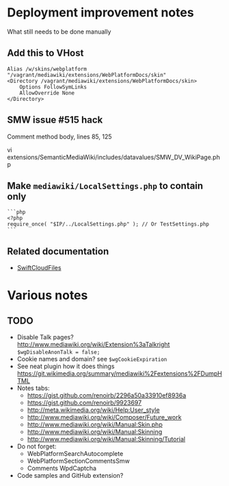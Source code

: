 # Deployment improvement notes

What still needs to be done manually

## Add this to VHost

    Alias /w/skins/webplatform "/vagrant/mediawiki/extensions/WebPlatformDocs/skin"
    <Directory /vagrant/mediawiki/extensions/WebPlatformDocs/skin>
        Options FollowSymLinks
        AllowOverride None
    </Directory>

## SMW issue #515 hack

Comment method body, lines 85, 125

   vi extensions/SemanticMediaWiki/includes/datavalues/SMW_DV_WikiPage.php


## Make `mediawiki/LocalSettings.php` to contain only

    ```php
    <?php
    require_once( "$IP/../LocalSettings.php" ); // Or TestSettings.php
    ```

## Related documentation

* [SwiftCloudFiles](http://www.mediawiki.org/wiki/Extension:SwiftCloudFiles)

# Various notes


## TODO

* Disable Talk pages? http://www.mediawiki.org/wiki/Extension%3aTalkright `$wgDisableAnonTalk = false;`
* Cookie names and domain? see `$wgCookieExpiration`
* See neat plugin how it does things https://git.wikimedia.org/summary/mediawiki%2Fextensions%2FDumpHTML
* Notes tabs:
  * https://gist.github.com/renoirb/2296a50a33910ef8936a
  * https://gist.github.com/renoirb/9923697
  * http://meta.wikimedia.org/wiki/Help:User_style
  * http://www.mediawiki.org/wiki/Composer/Future_work
  * http://www.mediawiki.org/wiki/Manual:Skin.php
  * http://www.mediawiki.org/wiki/Manual:Skinning
  * http://www.mediawiki.org/wiki/Manual:Skinning/Tutorial
* Do not forget:
  * WebPlatformSearchAutocomplete
  * WebPlatformSectionCommentsSmw
  * Comments WpdCaptcha
* Code samples and GitHub extension?